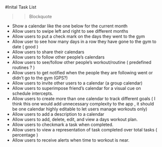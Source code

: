 #Inital Task List
>> Blockquote
* Show a calendar like the one below for the current month
* Allow users to swipe left and right to see different months
* Allow users to put a check mark on the days they went to the gym
* Allow user to see how many days in a row they have gone to the gym to date ( good )
* Allow users to share their calendars
* Allow users to follow other people’s calendars
* Allow users to see/follow other people’s workout/routine ( predefined routines ? )
* Allow users to get notified when the people they are following went or didn’t go to the gym (GPS?)
* Allow users to invite other users to a calendar (a group calendar)
* Allow users to superimpose friend’s calendar for a visual cue on schedule intercepts.  
* Allow users to create more than one calendar to track different goals ( I think this one would add unnecessary complexity to the app , it should be one calendar highly editable to let users manage workouts only)  
* Allow users to add a description to a calendar
* Allow users to add, delete, edit, and view a days workout plan.
* Allow users to checkmark a task when completed.
* Allow users to view a representation of task completed over total tasks ( percentage ) 
* Allow users to receive alerts when time to workout is near.
